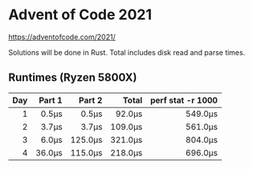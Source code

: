 # Advent of Code 2021

https://adventofcode.com/2021/

Solutions will be done in Rust. Total includes disk read and parse times.

## Runtimes (Ryzen 5800X)

|  Day |  Part 1 | Part 2  | Total   | perf stat -r 1000 |
| ---: | ------: | ------: | ------: | ----------------: |
|    1 |   0.5µs |   0.5µs |  92.0µs |           549.0µs |
|    2 |   3.7µs |   3.7µs | 109.0µs |           561.0µs |
|    3 |   6.0µs | 125.0µs | 321.0µs |           804.0µs |
|    4 |  36.0µs | 115.0µs | 218.0µs |           696.0µs |
